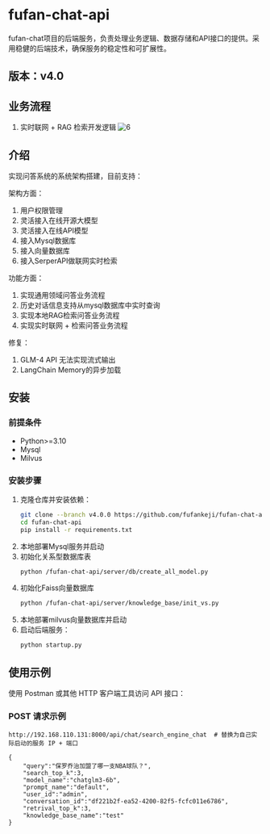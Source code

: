 # fufan-chat-api
fufan-chat项目的后端服务，负责处理业务逻辑、数据存储和API接口的提供。采用稳健的后端技术，确保服务的稳定性和可扩展性。

## 版本：v4.0

## 业务流程

1. 实时联网 + RAG 检索开发逻辑
![6](https://muyu001.oss-cn-beijing.aliyuncs.com/img/%E8%81%94%E7%BD%91%E6%A3%80%E7%B4%A2.png)


## 介绍

实现问答系统的系统架构搭建，目前支持：

架构方面：
1. 用户权限管理
2. 灵活接入在线开源大模型
3. 灵活接入在线API模型
4. 接入Mysql数据库
5. 接入向量数据库
6. 接入SerperAPI做联网实时检索

功能方面：

1. 实现通用领域问答业务流程
2. 历史对话信息支持从mysql数据库中实时查询
3. 实现本地RAG检索问答业务流程
4. 实现实时联网 + 检索问答业务流程

修复：
1. GLM-4 API 无法实现流式输出
2. LangChain Memory的异步加载

## 安装

### 前提条件

- Python>=3.10
- Mysql
- Milvus

### 安装步骤

1. 克隆仓库并安装依赖：
    ```bash
    git clone --branch v4.0.0 https://github.com/fufankeji/fufan-chat-api.git
    cd fufan-chat-api
    pip install -r requirements.txt
    ```
2. 本地部署Mysql服务并启动
3. 初始化关系型数据库表
    ```bash
    python /fufan-chat-api/server/db/create_all_model.py
    ```
4. 初始化Faiss向量数据库
    ```bash
    python /fufan-chat-api/server/knowledge_base/init_vs.py
    ```
5. 本地部署milvus向量数据库并启动
6. 启动后端服务：
    ```bash
    python startup.py
    ```
## 使用示例

使用 Postman 或其他 HTTP 客户端工具访问 API 接口：

### POST 请求示例

```http
http://192.168.110.131:8000/api/chat/search_engine_chat  # 替换为自己实际启动的服务 IP + 端口

{
    "query":"保罗乔治加盟了哪一支NBA球队？",
    "search_top_k":3,
    "model_name":"chatglm3-6b",
    "prompt_name":"default",
    "user_id":"admin",
    "conversation_id":"df221b2f-ea52-4200-82f5-fcfc011e6786", 
    "retrival_top_k":3,
    "knowledge_base_name":"test"
}
```